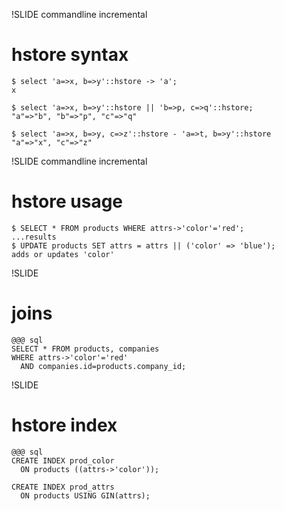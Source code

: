 !SLIDE commandline incremental
# hstore syntax
    $ select 'a=>x, b=>y'::hstore -> 'a';
    x

    $ select 'a=>x, b=>y'::hstore || 'b=>p, c=>q'::hstore;
    "a"=>"b", "b"=>"p", "c"=>"q"

    $ select 'a=>x, b=>y, c=>z'::hstore - 'a=>t, b=>y'::hstore
    "a"=>"x", "c"=>"z"

!SLIDE commandline incremental
# hstore usage
    $ SELECT * FROM products WHERE attrs->'color'='red';
    ...results
    $ UPDATE products SET attrs = attrs || ('color' => 'blue');
    adds or updates 'color'

!SLIDE
# joins
    @@@ sql
    SELECT * FROM products, companies
    WHERE attrs->'color'='red'
      AND companies.id=products.company_id;

!SLIDE
# hstore index
    @@@ sql
    CREATE INDEX prod_color
      ON products ((attrs->'color'));

    CREATE INDEX prod_attrs
      ON products USING GIN(attrs);
